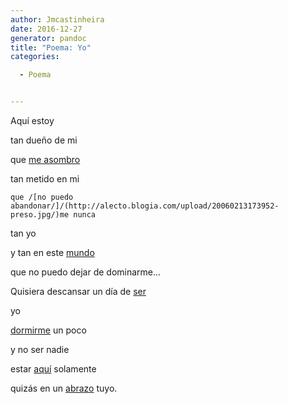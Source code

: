 ```yaml
---
author: Jmcastinheira
date: 2016-12-27
generator: pandoc
title: "Poema: Yo"
categories:

  - Poema


---
```




Aquí estoy

<div>

tan dueño de mi



<div>

que [me asombro](http://www.youtube.com/watch?v=bbegC6dJbS8)



<div>

tan metido en mi

<div>

    que /[no puedo abandonar/]/(http://alecto.blogia.com/upload/20060213173952-preso.jpg/)me nunca





<div>

tan yo



<div>

y tan en este [mundo](http://maps.google.es/)



<div>

que no puedo dejar de dominarme...



Quisiera descansar un día de
[ser](http://www.google.es/search?source=ig&hl=es&q=define%3A+ser&btnG=Buscar+con+Google&meta=)

<div>

yo



[dormirme](http://afixe.weblog.com.pt/arquivo/dormir.png) un poco

<div>

y no ser nadie



<div>

estar
[aquí](http://servicios.elcomerciodigital.com/webcam/espana/galicia/webcam-pontevedra.htm)
solamente



<div>

quizás en un
[abrazo](http://video.google.es/videoplay?docid=4542669078797020383&q=abrazo&total=2636&start=0&num=10&so=0&type=search&plindex=5)
tuyo.


